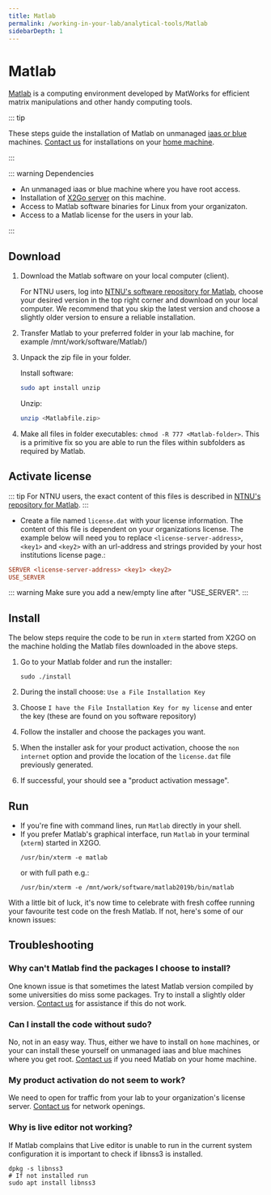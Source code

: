 ```yaml
---
title: Matlab
permalink: /working-in-your-lab/analytical-tools/Matlab
sidebarDepth: 1
---
```


# Matlab

[Matlab](https://www.mathworks.com/) is a computing environment developed by MatWorks for efficient matrix manipulations and other handy computing tools.

::: tip

These steps guide the installation of Matlab on unmanaged [iaas or blue](/faq/compute/#machine-types) machines. [Contact us](/contat) for installations on your [home machine](/faq/compute/#machine-types).

:::


::: warning Dependencies

- An unmanaged iaas or blue machine where you have root access.
- Installation of [X2Go server](/working-in-your-lab/technical-tools/x2go/) on this machine.
- Access to Matlab software binaries for Linux from your organizaton.
- Access to a Matlab license for the users in your lab.

:::

## Download

1. Download the Matlab software on your local computer (client).

   For NTNU users, log into [NTNU's software repository for Matlab](https://software.ntnu.no/ntnu/Matlab),
   choose your desired version in the top right corner and download on your local computer.
   We recommend that you skip the latest version and choose a slightly older version to ensure a reliable installation.

2. Transfer Matlab to your preferred folder in your lab machine, for example /mnt/work/software/Matlab/)
3. Unpack the zip file in your folder.

   Install software:

   ```bash
   sudo apt install unzip
   ```

   Unzip:

   ```bash
   unzip <Matlabfile.zip>
   ```

4. Make all files in folder executables: `chmod -R 777 <Matlab-folder>`. This is a primitive fix so you are able to run the files within subfolders as required by Matlab.

## Activate license

::: tip
For NTNU users, the exact content of this files is described in [NTNU's repository for Matlab](https://software.ntnu.no/ntnu/Matlab).
:::

- Create a file named `license.dat` with your license information. The content of this file is dependent on your organizations license. The example below will need you to replace `<license-server-address>`, `<key1>` and `<key2>` with an url-address and strings provided by your host institutions license page.:

```ini
SERVER <license-server-address> <key1> <key2>
USE_SERVER

```

::: warning
Make sure you add a new/empty line after "USE_SERVER".
:::

## Install

The below steps require the code to be run in `xterm` started from X2GO on the machine holding the Matlab files downloaded in the above steps.

1. Go to your Matlab folder and run the installer:

   ```
   sudo ./install
   ```

2. During the install choose: `Use a File Installation Key`
3. Choose `I have the File Installation Key for my license` and enter the key (these are found on you software repository)
4. Follow the installer and choose the packages you want.
5. When the installer ask for your product activation, choose the `non internet` option and provide the location of the `license.dat` file previously generated.
6. If successful, your should see a "product activation message".

## Run

- If you're fine with command lines, run `Matlab` directly in your shell.
- If you prefer Matlab's graphical interface, run `Matlab` in your terminal (`xterm`) started in X2GO.
  ```
  /usr/bin/xterm -e matlab
  ```
  or with full path e.g.:
  ```
  /usr/bin/xterm -e /mnt/work/software/matlab2019b/bin/matlab
  ```

With a little bit of luck, it's now time to celebrate with fresh coffee running your favourite test code on the fresh Matlab. If not, here's some of our known issues:

## Troubleshooting

### Why can't Matlab find the packages I choose to install?

One known issue is that sometimes the latest Matlab version compiled by some universities do miss some packages. Try to install a slightly older version. [Contact us](/contact) for assistance if this do not work.

### Can I install the code without sudo?

No, not in an easy way. Thus, either we have to install on `home` machines, or your can install these yourself on unmanaged iaas and blue machines where you get root. [Contact us](/contact) if you need Matlab on your home machine.

### My product activation do not seem to work?

We need to open for traffic from your lab to your organization's license server. [Contact us](/contact) for network openings.

### Why is live editor not working?

If Matlab complains that Live editor is unable to run in the current system configuration it is important to check if libnss3 is installed.

```
dpkg -s libnss3
# If not installed run
sudo apt install libnss3
```
